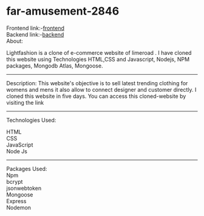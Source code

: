 # far-amusement-2846
Frontend link:-[frontend](https://imaginative-tiramisu-9d85a8.netlify.app/)<br>
Backend link:-[backend](
https://lazy-gold-gopher-wig.cyclic.app)<br>
About:<br>

Lightfashion is a clone of e-commerce website of limeroad . I have cloned this website using Technologies HTML,CSS and Javascript, Nodejs, NPM packages, Mongodb Atlas, Mongoose.<br>
<hr>
Description:
This website's objective is to sell latest trending clothing for womens and mens it also allow to connect designer and customer directly. I cloned this website in five days. You can access this cloned-website by visiting the link 
<hr>

Technologies Used:<br>

HTML<br>
CSS<br>
JavaScript<br>
Node Js<br>
<hr>
Packages Used:<br>
Npm<br>
bcrypt<br>
jsonwebtoken<br>
Mongoose<br>
Express<br>
Nodemon<br>



<img src="">

<img src="">
